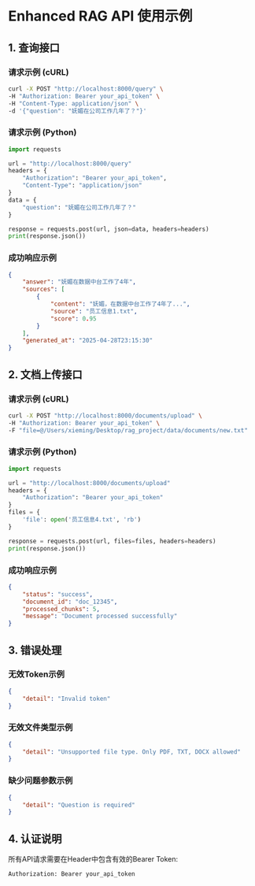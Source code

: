 # Enhanced RAG API 使用示例

## 1. 查询接口

### 请求示例 (cURL)
```bash
curl -X POST "http://localhost:8000/query" \
-H "Authorization: Bearer your_api_token" \
-H "Content-Type: application/json" \
-d '{"question": "妩媚在公司工作几年了？"}'
```

### 请求示例 (Python)
```python
import requests

url = "http://localhost:8000/query"
headers = {
    "Authorization": "Bearer your_api_token",
    "Content-Type": "application/json"
}
data = {
    "question": "妩媚在公司工作几年了？"
}

response = requests.post(url, json=data, headers=headers)
print(response.json())
```

### 成功响应示例
```json
{
    "answer": "妩媚在数据中台工作了4年",
    "sources": [
        {
            "content": "妩媚，在数据中台工作了4年了...",
            "source": "员工信息1.txt",
            "score": 0.95
        }
    ],
    "generated_at": "2025-04-28T23:15:30"
}
```

## 2. 文档上传接口

### 请求示例 (cURL)
```bash
curl -X POST "http://localhost:8000/documents/upload" \
-H "Authorization: Bearer your_api_token" \
-F "file=@/Users/xieming/Desktop/rag_project/data/documents/new.txt"
```

### 请求示例 (Python)
```python
import requests

url = "http://localhost:8000/documents/upload"
headers = {
    "Authorization": "Bearer your_api_token"
}
files = {
    'file': open('员工信息4.txt', 'rb')
}

response = requests.post(url, files=files, headers=headers)
print(response.json())
```

### 成功响应示例
```json
{
    "status": "success",
    "document_id": "doc_12345",
    "processed_chunks": 5,
    "message": "Document processed successfully"
}
```

## 3. 错误处理

### 无效Token示例
```json
{
    "detail": "Invalid token"
}
```

### 无效文件类型示例
```json
{
    "detail": "Unsupported file type. Only PDF, TXT, DOCX allowed"
}
```

### 缺少问题参数示例
```json
{
    "detail": "Question is required"
}
```

## 4. 认证说明
所有API请求需要在Header中包含有效的Bearer Token:
```
Authorization: Bearer your_api_token
